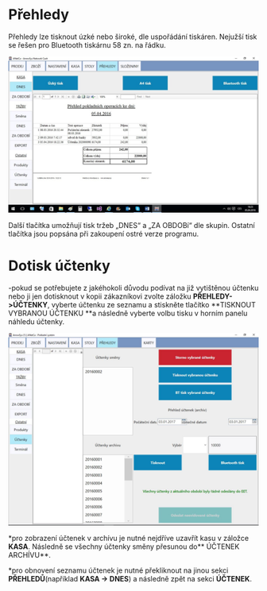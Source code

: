 # Přehledy

Přehledy lze tisknout úzké nebo široké, dle uspořádání tiskáren. Nejužší tisk se řešen pro Bluetooth tiskárnu 58 zn. na řádku.

![Přehledy](img/report.png)

Další tlačítka umožňují tisk tržeb „DNES“ a „ZA OBDOBí“ dle skupin. Ostatní tlačítka jsou popsána  při zakoupení ostré verze programu.

# Dotisk účtenky

-pokud se potřebujete z jakéhokoli důvodu podívat na již vytištěnou účtenku nebo ji jen dotisknout v kopii zákazníkovi zvolte záložku **PŘEHLEDY-&gt;ÚČTENKY**, vyberte účtenku ze seznamu a stiskněte tlačítko **TISKNOUT VYBRANOU ÚČTENKU **a následně vyberte volbu tisku v horním panelu náhledu účtenky.

![](/assets/uctenky.JPG)

\*pro zobrazení účtenek v archívu je nutné nejdříve uzavřít kasu v záložce **KASA**. Následně se všechny účtenky směny přesunou do** ÚČTENEK ARCHÍVU**.

\*pro obnovení seznamu účtenek je nutné překliknout na jinou sekci **PŘEHLEDŮ**\(například **KASA -&gt; DNES**\) a následně zpět na sekci **ÚČTENEK**.

